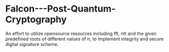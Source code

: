 # Falcon---Post-Quantum-Cryptography
An effort to utilize opensource resources including fft, ntt and the given predefined roots of different values of n, to implement integrity and secure digital signature scheme.
